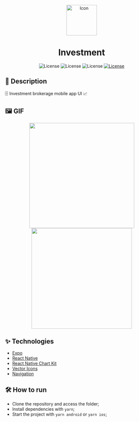 <p align="center">
<img alt="Icon" width='100' src="https://user-images.githubusercontent.com/51713169/236978796-c8b53dca-c412-4841-8525-2df5aa7d2884.png">
</p>


<h1 align="center">Investment</h1>

<p align="center">
     <img alt="License" src="https://img.shields.io/static/v1?label=React-Native&message=0.71.6&color=202020&labelColor=008CCD">
     <img alt="License" src="https://img.shields.io/static/v1?label=Expo&message=~48.0.11&color=FFFFFF&labelColor=000000">
     <img alt="License" src="https://img.shields.io/static/v1?label=TypeScript&message=^4.9.4&color=FFFFFF&labelColor=082e5c">
  <a href="https://github.com/Victor5g/Cryptocoin/blob/master/LICENSE">
     <img alt="License" src="https://img.shields.io/static/v1?label=license&message=MIT&color=8257E5&labelColor=000000">
  </a>
                              
</p>

## 🧾 Description
 🗄️ Investment brokerage mobile app UI 📈

## 🖼 GIF 
<p align="center">
 <img src='https://user-images.githubusercontent.com/51713169/236983613-7d3eda35-c939-4368-9962-bd0fd670f33f.gif' width='345' />
 <img src='https://user-images.githubusercontent.com/51713169/236983845-e61cc9bd-33d1-468b-8594-cbf39af24e38.gif' width='330' />

</p>

## ✨ Technologies 
- [Expo](https://docs.expo.dev/get-started/installation/)
- [React Native](https://reactnative.dev/)
- [React Native Chart Kit](https://github.com/indiespirit/react-native-chart-kit)
- [Vector Icons](https://docs.expo.dev/guides/icons/)
- [Navigation](https://reactnavigation.org/)
                 
                                                                                                                              
## 🛠  How to run

- Clone the repository and access the folder;
- Install dependencies with `yarn`;
- Start the project with `yarn android` or `yarn ios`;
